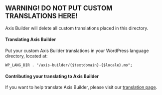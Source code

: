 ## WARNING! DO NOT PUT CUSTOM TRANSLATIONS HERE!

Axis Builder will delete all custom translations placed in this directory.

#### Translating Axis Builder
Put your custom Axis Builder translations in your WordPress language directory, located at:

`WP_LANG_DIR . "/axis-builder/{$textdomain}-{$locale}.mo";`

#### Contributing your translating to Axis Builder
If you want to help translate Axis Builder, please visit our [translation page](https://www.transifex.com/projects/p/axis-builder/).
